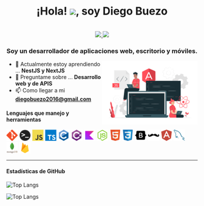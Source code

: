 <h1 align="center">¡Hola! <img src="https://raw.githubusercontent.com/iampavangandhi/iampavangandhi/master/gifs/Hi.gif" width="30px">, soy Diego Buezo</h1>
 <p align="center"><br/>
   <a href="https://www.linkedin.com/in/drbc17/">
    <img src="https://img.shields.io/badge/linkedin-DRBC17-blue">
  </a>
  
  <a href="https://twitter.com/DRBC17_/">
    <img src="https://img.shields.io/badge/twitter-DRBC17_-9cf">
  </a>
</p>

<h3 align="center">Soy un desarrollador de aplicaciones web, escritorio y móviles.</h3>

<img width="50%" align="right" alt="http://www.freepik.com" src="https://github.com/DRBC17/DRBC17/blob/main/3099563.jpg" />

- 🌱 Actualmente estoy aprendiendo ... **NestJS y NextJS**
- 💬 Preguntame sobre ... **Desarrollo web y de APIS**
- 📫 Como llegar a mi **diegobuezo2016@gmail.com**

<h4>Lenguajes que manejo y herramientas</h4>

<!-- Iconos proporcionados por https://devicon.dev/ -->

<div align="left">
<img width="30px" height="30px" alt="Git" src="https://raw.githubusercontent.com/devicons/devicon/ac557d6ff33ff370a5db99f97aeab35ea5c67fbd/icons/git/git-plain.svg" />
<img width="30px" height="30px" alt="Terminal" src="https://raw.githubusercontent.com/github/explore/80688e429a7d4ef2fca1e82350fe8e3517d3494d/topics/terminal/terminal.png" />
<img width="30px" height="30px" alt="Javascript" src="https://raw.githubusercontent.com/devicons/devicon/ac557d6ff33ff370a5db99f97aeab35ea5c67fbd/icons/javascript/javascript-original.svg" />
<img width="30px" height="30px" alt="Typescript" src="https://raw.githubusercontent.com/devicons/devicon/ac557d6ff33ff370a5db99f97aeab35ea5c67fbd/icons/typescript/typescript-original.svg" />
<img width="30px" height="30px" alt="C" src="https://raw.githubusercontent.com/devicons/devicon/ac557d6ff33ff370a5db99f97aeab35ea5c67fbd/icons/c/c-original.svg" />
<img width="30px" height="30px" alt="Csharp" src="https://raw.githubusercontent.com/devicons/devicon/ac557d6ff33ff370a5db99f97aeab35ea5c67fbd/icons/csharp/csharp-original.svg" />
<img width="30px" height="30px" alt="Kotlin" src="https://raw.githubusercontent.com/devicons/devicon/ac557d6ff33ff370a5db99f97aeab35ea5c67fbd/icons/kotlin/kotlin-original.svg" />
<img width="30px" height="30px" alt="NodeJS" src="https://raw.githubusercontent.com/devicons/devicon/ac557d6ff33ff370a5db99f97aeab35ea5c67fbd/icons/nodejs/nodejs-original.svg" />
<img width="30px" height="30px" alt="HTML5" src="https://raw.githubusercontent.com/devicons/devicon/ac557d6ff33ff370a5db99f97aeab35ea5c67fbd/icons/html5/html5-original.svg" />
<img width="30px" height="30px" alt="CSS3" src="https://raw.githubusercontent.com/devicons/devicon/ac557d6ff33ff370a5db99f97aeab35ea5c67fbd/icons/css3/css3-original.svg" />
<img width="30px" height="30px" alt="Bootstrap" src="https://raw.githubusercontent.com/devicons/devicon/ac557d6ff33ff370a5db99f97aeab35ea5c67fbd/icons/bootstrap/bootstrap-plain.svg" />
<img width="30px" height="30px" alt="Handlebars" src="https://raw.githubusercontent.com/devicons/devicon/ac557d6ff33ff370a5db99f97aeab35ea5c67fbd/icons/handlebars/handlebars-original.svg" />
<img width="30px" height="30px" alt="Angular" src="https://raw.githubusercontent.com/devicons/devicon/ac557d6ff33ff370a5db99f97aeab35ea5c67fbd/icons/angularjs/angularjs-plain.svg" />
<img width="30px" height="30px" alt="MySQL" src="https://raw.githubusercontent.com/devicons/devicon/ac557d6ff33ff370a5db99f97aeab35ea5c67fbd/icons/mysql/mysql-original.svg" />
<img width="30px" height="30px" alt="MongoDB" src="https://raw.githubusercontent.com/devicons/devicon/ac557d6ff33ff370a5db99f97aeab35ea5c67fbd/icons/mongodb/mongodb-original-wordmark.svg" />
<img width="30px" height="30px" alt="Firebase" src="https://raw.githubusercontent.com/github/explore/80688e429a7d4ef2fca1e82350fe8e3517d3494d/topics/firebase/firebase.png" />
</div>

<hr>

<h4>Estadísticas de GitHub</h4>

![Top Langs](https://github-readme-stats.vercel.app/api?username=DRBC17&&show_icons=true&title_color=ffffff&icon_color=dd0531&text_color=daf7dc&bg_color=151515)

![Top Langs](https://github-readme-stats.vercel.app/api/top-langs/?username=DRBC17&langs_count=8&count_private=true&layout=compact&&show_icons=true&title_color=ffffff&icon_color=dd0531&text_color=daf7dc&bg_color=151515)

<!-- <h5>Rango de Codewars</h5>
<code><img height="35" src="https://www.codewars.com/users/DRBC17/badges/small"></code> -->
